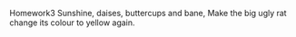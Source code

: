 Homework3
Sunshine, daises, buttercups and bane,
Make the big ugly rat change its colour to yellow again.